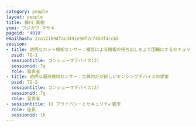 ```yaml
---
category: people
layout: people
title: 藤川 真樹
yomi: フジカワ マサキ
pageid: '4010'
emailhash: 2ca12169dfacd491e90f2c745df4ccb5
session:
- title: 透明なカット検知センサー：撮影による情報の持ち出しをより困難にするセキュリティデバイスの提案
  psid: 7G-1
  sessiontitle: コンシューマデバイス(2)
  sessionid: 7g
  role: 発表者
- title: 透明な漏液検知センサー：古典的だが新しいセンシングデバイスの提案
  psid: 7G-2
  sessiontitle: コンシューマデバイス(2)
  sessionid: 7g
  role: 発表者
- sessiontitle: 1H プライバシーとセキュリティ要求
  role: 座長
  sessionid: 1h
---
```

